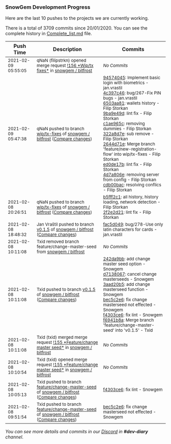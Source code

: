 
### SnowGem Development Progress

Here are the last 10 pushes to the projects we are currently working.

There is a total of 3709 commits since 20/01/2020. You can see the complete history in
 [Complete_list.md](Complete_list.md) file.

| Push Time | Description | Commits |
| --- | --- | --- |
| <sub>2021-02-09 05:55:05</sub> | <sub>qNaN (filipstrkn) opened merge request [\!156 \*Wip/tx fixes\*](https://gitlab.com/snowgem/bitfrost/-/merge_requests/156) in [snowgem / bitfrost](https://gitlab.com/snowgem/bitfrost)</sub> | <sub>_No Commits_</sub> |
| <sub>2021-02-09 05:47:38</sub> | <sub>qNaN pushed to branch [wip/tx\-fixes](https://gitlab.com/snowgem/bitfrost/commits/wip/tx-fixes) of [snowgem / bitfrost](https://gitlab.com/snowgem/bitfrost) ([Compare changes](https://gitlab.com/snowgem/bitfrost/compare/2f2e2d21c63ef9559ab9e579b1ee7d30e18b0d5c...cdb00bac4a6b00c00fa5909593e09ca7d0ca8568))</sub> | <sub>[94574045](https://gitlab.com/snowgem/bitfrost/-/commit/945740452b0bf9e2111a0f7b629acfb1a00c0c33): Implement basic login with biometrics - jan.vrastil<br>[4c397c46](https://gitlab.com/snowgem/bitfrost/-/commit/4c397c46634c53651940e254204c64879a897848): bug/267-Fix PIN bugs - jan.vrastil<br>[6503aa81](https://gitlab.com/snowgem/bitfrost/-/commit/6503aa8177eaeeac5b6d7d86752b465cdf179007): wallets history - Filip Storkan<br>[9ba9e49d](https://gitlab.com/snowgem/bitfrost/-/commit/9ba9e49df4777269a3f5bf57d0c6123e0f9a28d2): lint fix - Filip Storkan<br>[c1ae965c](https://gitlab.com/snowgem/bitfrost/-/commit/c1ae965c476c723da3b8b46b2fc13ab892c615e0): removing dummies - Filip Storkan<br>[322a8d7e](https://gitlab.com/snowgem/bitfrost/-/commit/322a8d7e0fb66f7f29ce5a6be7e7d4d22c8df0f9): sub remove - Filip Storkan<br>[2644d71e](https://gitlab.com/snowgem/bitfrost/-/commit/2644d71ea82a64813bdd3d38cf787aa9fb9d85b4): Merge branch 'feature/new-registration-flow' into wip/tx-fixes - Filip Storkan<br>[ed0de17b](https://gitlab.com/snowgem/bitfrost/-/commit/ed0de17b67aa64b386cac9af1c40c5c78e9123e2): lint fix - Filip Storkan<br>[4d7a806e](https://gitlab.com/snowgem/bitfrost/-/commit/4d7a806e16a4dea91bb8f6648224bd58c0486371): removing server from config - Filip Storkan<br>[cdb00bac](https://gitlab.com/snowgem/bitfrost/-/commit/cdb00bac4a6b00c00fa5909593e09ca7d0ca8568): resolving conflics - Filip Storkan</sub> |
| <sub>2021-02-08 20:26:51</sub> | <sub>qNaN pushed to branch [wip/tx\-fixes](https://gitlab.com/snowgem/bitfrost/commits/wip/tx-fixes) of [snowgem / bitfrost](https://gitlab.com/snowgem/bitfrost) ([Compare changes](https://gitlab.com/snowgem/bitfrost/compare/b7844f7ffd7fd58cd4e1bb170a847a48353a24c7...2f2e2d21c63ef9559ab9e579b1ee7d30e18b0d5c))</sub> | <sub>[b5fff2c1](https://gitlab.com/snowgem/bitfrost/-/commit/b5fff2c1fefe17a4fd9ca1bb35d1a8f40c92eedb): all history, history loading, network detection - Filip Storkan<br>[2f2e2d21](https://gitlab.com/snowgem/bitfrost/-/commit/2f2e2d21c63ef9559ab9e579b1ee7d30e18b0d5c): lint fix - Filip Storkan</sub> |
| <sub>2021-02-08 18:48:32</sub> | <sub>Jan Vraštil pushed to branch [v0\.1\.5](https://gitlab.com/snowgem/bitfrost/commits/v0.1.5) of [snowgem / bitfrost](https://gitlab.com/snowgem/bitfrost) ([Compare changes](https://gitlab.com/snowgem/bitfrost/compare/f6941b8a1ded3fa956c2278a85bb36e8f639cf2d...fac5d049fdba71c528460d20c50635621fab1847))</sub> | <sub>[fac5d049](https://gitlab.com/snowgem/bitfrost/-/commit/fac5d049fdba71c528460d20c50635621fab1847): bug/278-Use only latin characters for cards - jan.vrastil</sub> |
| <sub>2021-02-08 10:11:08</sub> | <sub>Txid removed branch feature/change-master-seed from [snowgem / bitfrost](https://gitlab.com/snowgem/bitfrost)</sub> | <sub>_No Commits_</sub> |
| <sub>2021-02-08 10:11:08</sub> | <sub>Txid pushed to branch [v0\.1\.5](https://gitlab.com/snowgem/bitfrost/commits/v0.1.5) of [snowgem / bitfrost](https://gitlab.com/snowgem/bitfrost) ([Compare changes](https://gitlab.com/snowgem/bitfrost/compare/1da5eafee0bad7544c3359dc371fca4bdbe700ad...f6941b8a1ded3fa956c2278a85bb36e8f639cf2d))</sub> | <sub>[242da9bb](https://gitlab.com/snowgem/bitfrost/-/commit/242da9bb6c545fd58e437159dd4baa702635fee7): add change master seed option - Snowgem<br>[d7138067](https://gitlab.com/snowgem/bitfrost/-/commit/d7138067b62f6d245876f500f8e43463709dc382): cancel change masterseeds - Snowgem<br>[3aad20b5](https://gitlab.com/snowgem/bitfrost/-/commit/3aad20b5d45e5a1747e5c4740cbcaabda47ebc9b): add change masterseed function - Snowgem<br>[bec5c2e6](https://gitlab.com/snowgem/bitfrost/-/commit/bec5c2e6336499b063645f9d0db4d1fd19da2108): fix change masterseed not effected - Snowgem<br>[f4303ce6](https://gitlab.com/snowgem/bitfrost/-/commit/f4303ce66b0843c04a4db29e55d7a7ebbacc02dc): fix lint - Snowgem<br>[f6941b8a](https://gitlab.com/snowgem/bitfrost/-/commit/f6941b8a1ded3fa956c2278a85bb36e8f639cf2d): Merge branch 'feature/change-master-seed' into 'v0.1.5' - Txid</sub> |
| <sub>2021-02-08 10:11:08</sub> | <sub>Txid (txid) merged merge request [\!155 \*Feature/change master seed\*](https://gitlab.com/snowgem/bitfrost/-/merge_requests/155) in [snowgem / bitfrost](https://gitlab.com/snowgem/bitfrost)</sub> | <sub>_No Commits_</sub> |
| <sub>2021-02-08 10:10:54</sub> | <sub>Txid (txid) opened merge request [\!155 \*Feature/change master seed\*](https://gitlab.com/snowgem/bitfrost/-/merge_requests/155) in [snowgem / bitfrost](https://gitlab.com/snowgem/bitfrost)</sub> | <sub>_No Commits_</sub> |
| <sub>2021-02-08 10:05:13</sub> | <sub>Txid pushed to branch [feature/change\-master\-seed](https://gitlab.com/snowgem/bitfrost/commits/feature/change-master-seed) of [snowgem / bitfrost](https://gitlab.com/snowgem/bitfrost) ([Compare changes](https://gitlab.com/snowgem/bitfrost/compare/bec5c2e6336499b063645f9d0db4d1fd19da2108...f4303ce66b0843c04a4db29e55d7a7ebbacc02dc))</sub> | <sub>[f4303ce6](https://gitlab.com/snowgem/bitfrost/-/commit/f4303ce66b0843c04a4db29e55d7a7ebbacc02dc): fix lint - Snowgem</sub> |
| <sub>2021-02-08 09:51:54</sub> | <sub>Txid pushed to branch [feature/change\-master\-seed](https://gitlab.com/snowgem/bitfrost/commits/feature/change-master-seed) of [snowgem / bitfrost](https://gitlab.com/snowgem/bitfrost) ([Compare changes](https://gitlab.com/snowgem/bitfrost/compare/3aad20b5d45e5a1747e5c4740cbcaabda47ebc9b...bec5c2e6336499b063645f9d0db4d1fd19da2108))</sub> | <sub>[bec5c2e6](https://gitlab.com/snowgem/bitfrost/-/commit/bec5c2e6336499b063645f9d0db4d1fd19da2108): fix change masterseed not effected - Snowgem</sub> |

_You can see more details and commits in our [Discord](https://discord.gg/zumGnbg) in **#dev-diary** channel._
